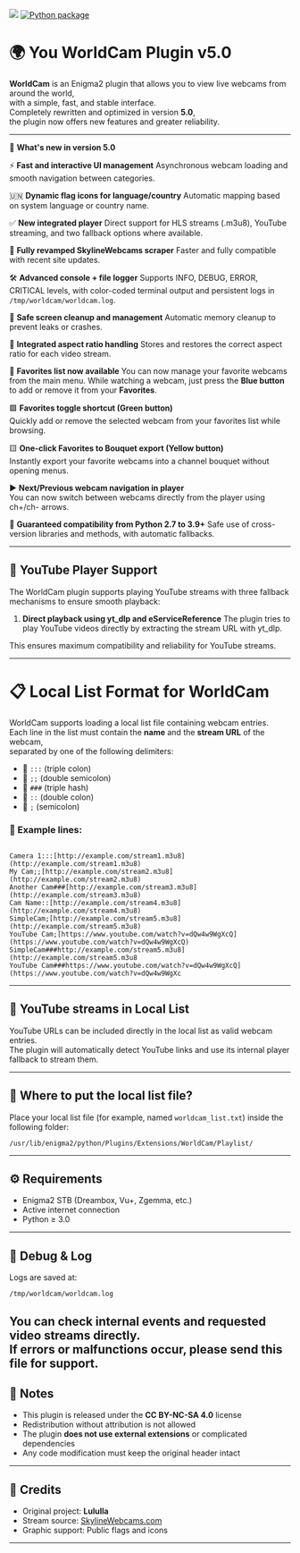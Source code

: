 ![](https://komarev.com/ghpvc/?username=Belfagor2005) [![Python package](https://github.com/Belfagor2005/WorldCam/actions/workflows/pylint.yml/badge.svg)](https://github.com/Belfagor2005/WorldCam/actions/workflows/pylint.yml)

# 🌍 You WorldCam Plugin v5.0

**WorldCam** is an Enigma2 plugin that allows you to view live webcams from around the world,  
with a simple, fast, and stable interface.  
Completely rewritten and optimized in version **5.0**,  
the plugin now offers new features and greater reliability.

---

🚀 **What's new in version 5.0**

⚡️ **Fast and interactive UI management**
Asynchronous webcam loading and smooth navigation between categories.

🇺🇳 **Dynamic flag icons for language/country**
Automatic mapping based on system language or country name.

✅ **New integrated player**
Direct support for HLS streams (.m3u8), YouTube streaming, and two fallback options where available.

🔎 **Fully revamped SkylineWebcams scraper**
Faster and fully compatible with recent site updates.

🛠️ **Advanced console + file logger**
Supports INFO, DEBUG, ERROR, CRITICAL levels, with color-coded terminal output and persistent logs in `/tmp/worldcam/worldcam.log`.

🧹 **Safe screen cleanup and management**
Automatic memory cleanup to prevent leaks or crashes.

🔁 **Integrated aspect ratio handling**
Stores and restores the correct aspect ratio for each video stream.

📁 **Favorites list now available**
You can now manage your favorite webcams from the main menu.
While watching a webcam, just press the **Blue button** to add or remove it from your **Favorites**.

🟩 **Favorites toggle shortcut (Green button)**  
Quickly add or remove the selected webcam from your favorites list while browsing.

🟨 **One-click Favorites to Bouquet export (Yellow button)**  
Instantly export your favorite webcams into a channel bouquet without opening menus.

▶️ **Next/Previous webcam navigation in player**  
You can now switch between webcams directly from the player using ch+/ch- arrows.

🧩 **Guaranteed compatibility from Python 2.7 to 3.9+**
Safe use of cross-version libraries and methods, with automatic fallbacks.

---

## 🎥 YouTube Player Support

The WorldCam plugin supports playing YouTube streams with three fallback mechanisms to ensure smooth playback:

1. **Direct playback using yt\_dlp and eServiceReference**
   The plugin tries to play YouTube videos directly by extracting the stream URL with yt\_dlp.

This ensures maximum compatibility and reliability for YouTube streams.

---

# 📋 Local List Format for WorldCam

WorldCam supports loading a local list file containing webcam entries.  
Each line in the list must contain the **name** and the **stream URL** of the webcam,  
separated by one of the following delimiters:

* 🔹 `:::` (triple colon)  
* 🔹 `;;` (double semicolon)  
* 🔹 `###` (triple hash)  
* 🔹 `::` (double colon)  
* 🔹 `;` (semicolon)  

### 📝 Example lines:

```

Camera 1:::[http://example.com/stream1.m3u8](http://example.com/stream1.m3u8)
My Cam;;[http://example.com/stream2.m3u8](http://example.com/stream2.m3u8)
Another Cam###[http://example.com/stream3.m3u8](http://example.com/stream3.m3u8)
Cam Name::[http://example.com/stream4.m3u8](http://example.com/stream4.m3u8)
SimpleCam;[http://example.com/stream5.m3u8](http://example.com/stream5.m3u8)
YouTube Cam;[https://www.youtube.com/watch?v=dQw4w9WgXcQ](https://www.youtube.com/watch?v=dQw4w9WgXcQ)
SimpleCam###http://example.com/stream5.m3u8](http://example.com/stream5.m3u8
YouTube Cam###https://www.youtube.com/watch?v=dQw4w9WgXcQ](https://www.youtube.com/watch?v=dQw4w9WgXc
```

---

## 🎥 YouTube streams in Local List

YouTube URLs can be included directly in the local list as valid webcam entries.  
The plugin will automatically detect YouTube links and use its internal player fallback to stream them.

---

## 📂 Where to put the local list file?

Place your local list file (for example, named `worldcam_list.txt`) inside the following folder:

```
/usr/lib/enigma2/python/Plugins/Extensions/WorldCam/Playlist/
```

---

## ⚙️ Requirements
- Enigma2 STB (Dreambox, Vu+, Zgemma, etc.)  
- Active internet connection  
- Python ≥ 3.0
---

## 🧪 Debug & Log
Logs are saved at:  

```
/tmp/worldcam/worldcam.log
```

You can check internal events and requested video streams directly.  
If errors or malfunctions occur, please send this file for support.
---

## 📌 Notes

- This plugin is released under the **CC BY-NC-SA 4.0** license  
- Redistribution without attribution is not allowed  
- The plugin **does not use external extensions** or complicated dependencies  
- Any code modification must keep the original header intact

---

## 🙏 Credits

- Original project: **Lululla**  
- Stream source: [SkylineWebcams.com](https://www.skylinewebcams.com)  
- Graphic support: Public flags and icons

---
```

